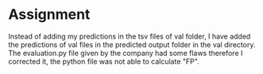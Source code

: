 ﻿# Assignment
Instead of adding my predictions in the tsv files of val folder, I have added the predictions of val files in the predicted output folder in the val directory. The evaluation.py file given by the company had some flaws therefore I corrected it, the python file was not able to calculate "FP". 
